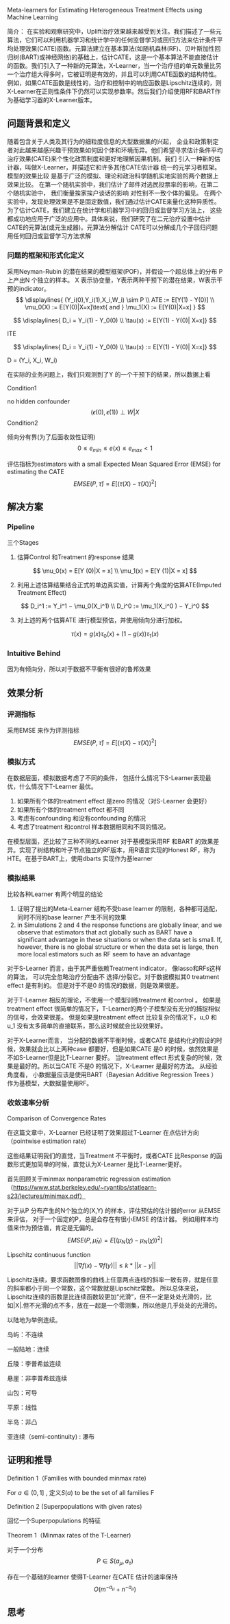 Meta-learners for Estimating Heterogeneous Treatment Effects using Machine Learning

简介： 在实验和观察研究中，Uplift治疗效果越来越受到关注。我们描述了一些元算法，它们可以利用机器学习和统计学中的任何监督学习或回归方法来估计条件平均处理效果(CATE)函数。元算法建立在基本算法(如随机森林(RF)、贝叶斯加性回归树(BART)或神经网络)的基础上，估计CATE，这是一个基本算法不能直接估计的函数。我们引入了一种新的元算法，X-Learner，当一个治疗组的单元数量比另一个治疗组大得多时，它被证明是有效的，并且可以利用CATE函数的结构特性。例如，如果CATE函数是线性的，治疗和控制中的响应函数是Lipschitz连续的，则X-Learner在正则性条件下仍然可以实现参数率。然后我们介绍使用RF和BART作为基础学习器的X-Learner版本。

## 问题背景和定义

随着包含关于人类及其行为的细粒度信息的大型数据集的兴起， 企业和政策制定者对此越来越感兴趣干预效果如何因个体和环境而异。他们希望寻求估计条件平均治疗效果(CATE)来个性化政策制度和更好地理解因果机制。我们 引入一种新的估计器，叫做X-Learner，并描述它和许多其他CATE估计器 统一的元学习者框架。模型的效果比较 是基于广泛的模拟、理论和政治科学随机实地实验的两个数据上效果比较。 在第一个随机实验中，我们估计了邮件对选民投票率的影响，在第二个随机实验中， 我们衡量挨家挨户谈话的影响 对性别不一致个体的偏见。 在两个实验中，发现处理效果是不是固定数值，我们通过估计CATE来量化这种异质性。 为了估计CATE，我们建立在统计学和机器学习中的回归或监督学习方法上， 这些都成功地应用于广泛的应用中。具体来说，我们研究了在二元治疗设置中估计CATE的元算法(或元生成器)。元算法分解估计 CATE可以分解成几个子回归问题 用任何回归或监督学习方法求解



### 问题的框架和形式化定义





采用Neyman-Rubin 的潜在结果的模型框架(POF)，并假设一个超总体上的分布 P上产出N 个独立的样本。 X 表示协变量，Y表示两种干预下的潜在结果，W表示干预的indicator。
$$
\displaylines{
(Y_i(0),Y_i(1),X_i,W_i) \sim P \\
ATE := E[Y(1) - Y(0)] \\
\mu_0(X) := E[Y(0)|X=x]\text{    and   } \mu_1(X) := E[Y(0)|X=x]
}
$$



$$
\displaylines{
D_i = Y_i(1) - Y_0(0) \\
\tau(x) := E[Y(1) - Y(0)| X=x]}
$$

ITE


$$
\displaylines{
D_i = Y_i(1) - Y_0(0) \\
\tau(x) := E[Y(1) - Y(0)| X=x]}
$$



D = (Y_i, X_i, W_i)

在实际的业务问题上，我们只观测到了Y 的一个干预下的结果，所以数据上看


Condition1

no hidden confounder
$$
(\epsilon(0),\epsilon(1)) \perp W |X
$$
Condition2

倾向分有界(为了后面收敛性证明)
$$
0 \le e_{min} \le e(x) \le e_{max} <1
$$




评估指标为estimators with a small Expected Mean Squared Error (EMSE) for estimating the CATE
$$
EMSE(P, \hat \tau) = E[(\tau(X) - \hat\tau(X))^2]
$$




## 解决方案

### Pipeline

三个Stages

1. 估算Control 和Treatment 的response 结果

$$
\mu_0(x) = E[Y (0)|X = x] \\
\mu_1(x) = E[Y (1)|X = x]
$$





2. 利用上述估算结果结合正式的单边真实值，计算两个角度的估算ATE(Imputed Treatment Effect)


$$
D_i^1
:= Y_i^1 − \mu_0(X_i^1) \\
D_i^0
:= \mu_1(X_i^0
) − Y_i^0
$$




3. 对上述的两个估算ATE 进行模型预估，并使用倾向分进行加权。


$$
\tau(x) = g(x)\tau_0(x) + (1 − g(x))\tau_1(x)
$$


### Intuitive Behind

因为有倾向分，所以对于数据不平衡有很好的鲁邦效果





## 效果分析



### 评测指标

采用EMSE 来作为评测指标
$$
EMSE(P, \hat \tau) = E[(\tau(X) - \hat\tau(X))^2]
$$


### 模拟方式

在数据层面，模拟数据考虑了不同的条件， 包括什么情况下S-Learner表现最优，什么情况下T-Learner 最优。 

1. 如果所有个体的treatment effect 是zero 的情况（对S-Learner 会更好）
2. 如果所有个体的treatment effect 都不同
3. 考虑有confounding 和没有confounding 的情况
4. 考虑了treatment 和control 样本数据相同和不同的情况。



在模型层面，还比较了三种不同的Learner 对于基模型采用RF 和BART 的效果差异。实现了树结构和叶子节点独立的RF版本，用R语言实现的Honest RF，称为HTE。在基于BART上，使用dbarts 实现作为基learner



###  模拟结果

比较各种Learner 有两个明显的结论

1. 证明了提出的Meta-Learner 结构不受base learner 的限制，各种都可适配，同时不同的base learner 产生不同的效果
2.  in Simulations 2 and 4 the response functions are globally linear, and we observe that estimators that act globally such as BART have a significant advantage in these situations or when the data set is small. If, however, there is no global structure or when the data set is large, then more local estimators such as RF seem to have an advantage



对于S-Learner 而言，由于其严重依赖Treatment indicator， 像lasso和RFs这样的算法， 可以完全忽略治疗分配由不 选择/分裂它。对于数据模拟其0 treatment effect 是有利的。 但是对于不是0 的情况的数据，则是效果很差。

对于T-Learner 相反的理论，不使用一个模型训练treatment 和control 。 如果是treatment effect 很简单的情况下，T-Learner的两个子模型没有充分的捕捉相似的信号，会效果很差。 但是如果是treatment effect 比较复杂的情况下，u_0 和u_1 没有太多简单的直接联系，那么这时候就会比较效果好。

对于X-Learner而言， 当分配的数据不平衡时候，或者CATE 是结构化的假设的时候，效果就会比以上两种case 都要好，但是如果CATE 是0 的时候，依然效果是不如S-Learner但是比T-Learner 要好。 当treatment effect 形式复杂的时候，效果是最好的。所以当CATE 不是0 的情况下，X-Learner 是最好的方法。 从经验角度看， 小数据量应该是使用BART（Bayesian Additive Regression Trees ） 作为基模型，大数据量使用RF。



### 收敛速率分析

Comparison of Convergence Rates

在这篇文章中，X-Learner 已经证明了效果超过T-Learner 在点估计方向（pointwise estimation rate)

这些结果证明我们的直觉，当Treatment 不平衡时，或者CATE 比Response 的函数形式更加简单的时候，直觉认为X-Learner 是比T-Learner更好。

首先回顾关于minmax nonparametric regression estimation（https://www.stat.berkeley.edu/~ryantibs/statlearn-s23/lectures/minimax.pdf）



对于从P 分布产生的N个独立的(X,Y) 的样本，评估预估的估计器的error 从EMSE来评估， 对于一个固定的P，总是会存在有很小EMSE 的估计器。 例如用样本均值来作为预估值，肯定是无偏的。
$$
EMSE(P,\hat \mu_N) = E[(\mu_N(\chi) - \mu_N(\chi))^2]
$$




Lipschitz continuous function
$$
||\nabla f(x) -\nabla f(y)|| \le k *||x-y||
$$




Lipschitz连续，要求函数图像的曲线上任意两点连线的斜率一致有界，就是任意的斜率都小于同一个常数，这个常数就是Lipschitz常数。 所以总体来说，Lipschitz连续的函数是比连续函数较更加“光滑”，但不一定是处处光滑的，比如|X|.但不光滑的点不多，放在一起是一个零测集，所以他是几乎处处的光滑的。



以陆地为举例连续。

岛屿：不连续

一般陆地：连续

丘陵：李普希兹连续

悬崖：非李普希兹连续

山包：可导

平原：线性

半岛：非凸

亚连续（semi-continuity) : 瀑布







## 证明和推导

Definition 1（Families with bounded minmax rate)

For $a \in (0,1]$ , 定义$S(a)$  to be the set of all families F



Definition 2 (Superpopulations with given rates)

回忆一个Superpopulations 的特征



Theorem 1（Minmax rates of the T-Learner)

对于一个分布 
$$
P \in S(a_\mu, a_\tau)
$$


存在一个基础的learner 使得T-Learner 在CATE 估计的速率保持
$$
O(m^{-a_\mu} + n^{-a_\mu})
$$






## 思考



